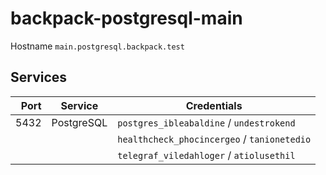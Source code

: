 # backpack-postgresql-main

Hostname `main.postgresql.backpack.test`

## Services

| Port | Service | Credentials
| ---: | ------- | -----------
| 5432 | PostgreSQL | `postgres_ibleabaldine` / `undestrokend`
| | | `healthcheck_phocincergeo` / `tanionetedio`
| | | `telegraf_viledahloger` / `atiolusethil`
